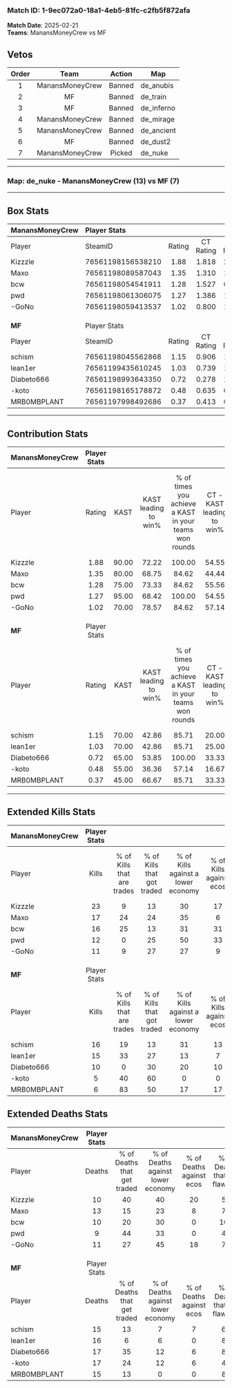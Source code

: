 ### Match ID: 1-9ec072a0-18a1-4eb5-81fc-c2fb5f872afa  
**Match Date**: 2025-02-21  
**Teams**: ManansMoneyCrew vs MF  

## Vetos  

| Order | Team | Action | Map |
| :---: | :--: | :----: | --- |
| 1 | ManansMoneyCrew | Banned | de_anubis |
| 2 | MF | Banned | de_train |
| 3 | MF | Banned | de_inferno |
| 4 | ManansMoneyCrew | Banned | de_mirage |
| 5 | ManansMoneyCrew | Banned | de_ancient |
| 6 | MF | Banned | de_dust2 |
| 7 | ManansMoneyCrew | Picked | de_nuke |

---  

### **Map**: de_nuke - ManansMoneyCrew (13) vs MF (7)  
---  

## Box Stats  

| **ManansMoneyCrew** | Player Stats      |        |           |          |       |       |       |         |        |      |     |
| :- | :- | :-: | :-: | :-: | :-: | :-: | :-: | :-: | :-: | :-: | :-: |
| Player              | SteamID           | Rating | CT Rating | T Rating | KAST  |  ADR  | Kills | Assists | Deaths | K/D  | HS% |
| Kizzzle             | 76561198156538210 |  1.88  |   1.818   |  2.234   | 90.00 | 123.6 |  23   |    7    |   10   | 2.30 | 34  |
| Maxo                | 76561198089587043 |  1.35  |   1.310   |  1.549   | 80.00 | 84.9  |  17   |    9    |   13   | 1.31 | 70  |
| bcw                 | 76561198054541911 |  1.28  |   1.527   |  0.988   | 75.00 | 73.8  |  16   |    3    |   10   | 1.60 | 25  |
| pwd                 | 76561198061306075 |  1.27  |   1.386   |  1.360   | 95.00 | 62.7  |  12   |    7    |   9    | 1.33 | 66  |
| -GoNo               | 76561198059413537 |  1.02  |   0.800   |  1.489   | 70.00 | 74.3  |  11   |    6    |   11   | 1.00 | 63  |
|                     |                   |        |           |          |       |       |       |         |        |      |     |
|                     |                   |        |           |          |       |       |       |         |        |      |     |
|                     |                   |        |           |          |       |       |       |         |        |      |     |
| **MF**              | Player Stats      |        |           |          |       |       |       |         |        |      |     |
| Player              | SteamID           | Rating | CT Rating | T Rating | KAST  |  ADR  | Kills | Assists | Deaths | K/D  | HS% |
| schism              | 76561198045562868 |  1.15  |   0.906   |  1.356   | 70.00 | 82.8  |  16   |    4    |   15   | 1.07 | 62  |
| lean1er             | 76561199435610245 |  1.03  |   0.739   |  1.236   | 70.00 | 69.1  |  15   |    2    |   16   | 0.94 | 40  |
| Diabeto666          | 76561198993643350 |  0.72  |   0.278   |  1.237   | 65.00 | 61.0  |  10   |    2    |   17   | 0.59 | 70  |
| -koto               | 76561198165178872 |  0.48  |   0.635   |  0.558   | 55.00 | 65.5  |   5   |    9    |   17   | 0.29 | 100 |
| MRB0MBPLANT         | 76561197998492686 |  0.37  |   0.413   |  0.530   | 45.00 | 33.9  |   6   |    2    |   15   | 0.40 | 33  |
---  

## Contribution Stats  

| **ManansMoneyCrew** | Player Stats |       |                      |                                                        |                           |                                                             |                          |                                                            |
| :- | :-: | :-: | :-: | :-: | :-: | :-: | :-: | :-: |
| Player              |    Rating    | KAST  | KAST leading to win% | % of times you achieve a KAST in your teams won rounds | CT - KAST leading to win% | CT - % of times you achieve a KAST in your teams won rounds | T - KAST leading to win% | T - % of times you achieve a KAST in your teams won rounds |
| Kizzzle             |     1.88     | 90.00 |        72.22         |                         100.00                         |           54.55           |                           100.00                            |          100.00          |                           100.00                           |
| Maxo                |     1.35     | 80.00 |        68.75         |                         84.62                          |           44.44           |                            66.67                            |          100.00          |                           100.00                           |
| bcw                 |     1.28     | 75.00 |        73.33         |                         84.62                          |           55.56           |                            83.33                            |          100.00          |                           85.71                            |
| pwd                 |     1.27     | 95.00 |        68.42         |                         100.00                         |           54.55           |                           100.00                            |          87.50           |                           100.00                           |
| -GoNo               |     1.02     | 70.00 |        78.57         |                         84.62                          |           57.14           |                            66.67                            |          100.00          |                           100.00                           |
|                     |              |       |                      |                                                        |                           |                                                             |                          |                                                            |
|                     |              |       |                      |                                                        |                           |                                                             |                          |                                                            |
|                     |              |       |                      |                                                        |                           |                                                             |                          |                                                            |
| **MF**              | Player Stats |       |                      |                                                        |                           |                                                             |                          |                                                            |
| Player              |    Rating    | KAST  | KAST leading to win% | % of times you achieve a KAST in your teams won rounds | CT - KAST leading to win% | CT - % of times you achieve a KAST in your teams won rounds | T - KAST leading to win% | T - % of times you achieve a KAST in your teams won rounds |
| schism              |     1.15     | 70.00 |        42.86         |                         85.71                          |           20.00           |                           100.00                            |          55.56           |                           83.33                            |
| lean1er             |     1.03     | 70.00 |        42.86         |                         85.71                          |           25.00           |                           100.00                            |          50.00           |                           83.33                            |
| Diabeto666          |     0.72     | 65.00 |        53.85         |                         100.00                         |           33.33           |                           100.00                            |          60.00           |                           100.00                           |
| -koto               |     0.48     | 55.00 |        36.36         |                         57.14                          |           16.67           |                           100.00                            |          60.00           |                           50.00                            |
| MRB0MBPLANT         |     0.37     | 45.00 |        66.67         |                         85.71                          |           33.33           |                           100.00                            |          83.33           |                           83.33                            |
---  

## Extended Kills Stats  

| **ManansMoneyCrew** | Player Stats |                            |                            |                                    |                         |                              |                                 |                                       |                    |           |
| :- | :-: | :-: | :-: | :-: | :-: | :-: | :-: | :-: | :-: | :-: |
| Player              |    Kills     | % of Kills that are trades | % of Kills that got traded | % of Kills against a lower economy | % of Kills against ecos | % of Kills that are flawless | % of Kills that are close duels | % of Kills that are assisted by flash | Pistol Round Kills | AWP Kills |
| Kizzzle             |      23      |             9              |             13             |                 30                 |           17            |              70              |                9                |                   4                   |         0          |     0     |
| Maxo                |      17      |             24             |             24             |                 35                 |            6            |              76              |                6                |                   6                   |         0          |     3     |
| bcw                 |      16      |             25             |             13             |                 31                 |           31            |              69              |               13                |                   6                   |         7          |     2     |
| pwd                 |      12      |             0              |             25             |                 50                 |           33            |              67              |               17                |                   0                   |         0          |     1     |
| -GoNo               |      11      |             9              |             27             |                 27                 |            9            |              45              |               27                |                  18                   |         0          |     4     |
|                     |              |                            |                            |                                    |                         |                              |                                 |                                       |                    |           |
|                     |              |                            |                            |                                    |                         |                              |                                 |                                       |                    |           |
|                     |              |                            |                            |                                    |                         |                              |                                 |                                       |                    |           |
| **MF**              | Player Stats |                            |                            |                                    |                         |                              |                                 |                                       |                    |           |
| Player              |    Kills     | % of Kills that are trades | % of Kills that got traded | % of Kills against a lower economy | % of Kills against ecos | % of Kills that are flawless | % of Kills that are close duels | % of Kills that are assisted by flash | Pistol Round Kills | AWP Kills |
| schism              |      16      |             19             |             13             |                 31                 |           13            |              69              |                0                |                   0                   |         0          |     1     |
| lean1er             |      15      |             33             |             27             |                 13                 |            7            |              60              |               13                |                   0                   |         2          |     1     |
| Diabeto666          |      10      |             0              |             30             |                 20                 |           10            |              70              |                0                |                   0                   |         0          |     0     |
| -koto               |      5       |             40             |             60             |                 0                  |            0            |              40              |                0                |                   0                   |         0          |     0     |
| MRB0MBPLANT         |      6       |             83             |             50             |                 17                 |           17            |             117              |               17                |                   0                   |         0          |     0     |
## Extended Deaths Stats  

| **ManansMoneyCrew** | Player Stats |                             |                                   |                          |                               |                            |                           |               |
| :- | :-: | :-: | :-: | :-: | :-: | :-: | :-: | :-: |
| Player              |    Deaths    | % of Deaths that get traded | % of Deaths against lower economy | % of Deaths against ecos | % of Deaths that are flawless | % of Deaths that are close | % of Deaths while blinded | Deaths to AWP |
| Kizzzle             |      10      |             40              |                40                 |            20            |              50               |             0              |             0             |       0       |
| Maxo                |      13      |             15              |                23                 |            8             |              77               |             0              |             0             |       1       |
| bcw                 |      10      |             20              |                30                 |            0             |              100              |             0              |             0             |       0       |
| pwd                 |      9       |             44              |                33                 |            0             |              44               |             11             |             0             |       1       |
| -GoNo               |      11      |             27              |                45                 |            18            |              73               |             18             |             0             |       0       |
|                     |              |                             |                                   |                          |                               |                            |                           |               |
|                     |              |                             |                                   |                          |                               |                            |                           |               |
|                     |              |                             |                                   |                          |                               |                            |                           |               |
| **MF**              | Player Stats |                             |                                   |                          |                               |                            |                           |               |
| Player              |    Deaths    | % of Deaths that get traded | % of Deaths against lower economy | % of Deaths against ecos | % of Deaths that are flawless | % of Deaths that are close | % of Deaths while blinded | Deaths to AWP |
| schism              |      15      |             13              |                 7                 |            7             |              67               |             20             |             0             |       0       |
| lean1er             |      16      |              6              |                 6                 |            0             |              81               |             0              |             0             |       3       |
| Diabeto666          |      17      |             35              |                12                 |            6             |              82               |             18             |             0             |       0       |
| -koto               |      17      |             24              |                12                 |            6             |              47               |             24             |            12             |       3       |
| MRB0MBPLANT         |      15      |             13              |                 0                 |            0             |              87               |             0              |            20             |       1       |
